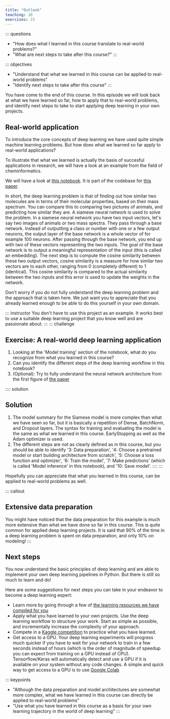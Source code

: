 ```yaml
---
title: "Outlook"
teaching: 10
exercises: 15
---
```


::: questions
- "How does what I learned in this course translate to real-world problems?"
- "What are next steps to take after this course?"
:::

::: objectives
- "Understand that what we learned in this course can be applied to real-world problems"
- "Identify next steps to take after this course"
:::

You have come to the end of this course.
In this episode we will look back at what we have learned so far, how to apply that to real-world problems, and identify
next steps to take to start applying deep learning in your own projects.

## Real-world application
To introduce the core concepts of deep learning we have used quite simple machine learning problems.
But how does what we learned so far apply to real-world applications?

To illustrate that what we learned is actually the basis of succesful applications in research,
we will have a look at an example from the field of cheminformatics.

We will have a look at [this notebook](https://github.com/matchms/ms2deepscore/blob/0.4.0/notebooks/MS2DeepScore_tutorial.ipynb).
It is part of the codebase for [this paper](https://doi.org/10.1186/s13321-021-00558-4).

In short, the deep learning problem is that of finding out how similar two molecules are in terms of their molecular properties,
based on their mass spectrum.
You can compare this to comparing two pictures of animals, and predicting how similar they are.
A siamese neural network is used to solve the problem.
In a siamese neural network you have two input vectors, let's say two images of animals or two mass spectra.
They pass through a base network. Instead of outputting a class or number with one or a few output neurons, the output layer
of the base network is a whole vector of for example 100 neurons. After passing through the base network, you end up with two of these
vectors representing the two inputs. The goal of the base network is to output a meaningful representation of the input (this is called an embedding).
The next step is to compute the cosine similarity between these two output vectors,
cosine similarity is a measure for how similar two vectors are to each other, ranging from 0 (completely different) to 1 (identical).
This cosine similarity is compared to the actual similarity between the two inputs and this error is used to update the weights in the network.

Don't worry if you do not fully understand the deep learning problem and the approach that is taken here.
We just want you to appreciate that you already learned enough to be able to do this yourself in your own domain.

::: instructor
You don't have to use this project as an example.
It works best to use a suitable deep learning project that you know well and are passionate about.
:::
::: challenge
## Exercise: A real-world deep learning application

1. Looking at the 'Model training' section of the notebook, what do you recognize from what you learned in this course?
2. Can you identify the different steps of the deep learning workflow in this notebook?
3. (Optional): Try to fully understand the neural network architecture from the first figure of [the paper](https://doi.org/10.1186/s13321-021-00558-4)

:::: solution
## Solution
1. The model summary for the Siamese model is more complex than what we have seen so far,
but it is basically a repetition of Dense, BatchNorm, and Dropout layers.
The syntax for training and evaluating the model is the same as what we learned in this course.
EarlyStopping as well as the Adam optimizer is used.
2. The different steps are not as clearly defined as in this course, but you should be able to identify '3: Data preparation',
'4: Choose a pretrained model or start building architecture from scratch', '5: Choose a loss function and optimizer', '6: Train the model',
'7: Make predictions' (which is called 'Model inference' in this notebook), and '10: Save model'.
::::
:::

Hopefully you can appreciate that what you learned in this course, can be applied to real-world problems as well.

::: callout
## Extensive data preparation
You might have noticed that the data preparation for this example is much more extensive than what we have done so far
in this course. This is quite common for applied deep learning projects. It is said that 90% of the time in a
deep learning problem is spent on data preparation, and only 10% on modeling!
:::

## Next steps
You now understand the basic principles of deep learning and are able to implement your own deep learning pipelines in Python.
But there is still so much to learn and do!

Here are some suggestions for next steps you can take in your endeavor to become a deep learning expert:

* Learn more by going through a few of [the learning resources we have compiled for you](learners/reference.md#external-references)
* Apply what you have learned to your own projects. Use the deep learning workflow to structure your work.
Start as simple as possible, and incrementally increase the complexity of your approach.
* Compete in a [Kaggle competition](https://www.kaggle.com/competitions) to practice what you have learned.
* Get access to a GPU. Your deep learning experiments will progress much quicker if you have to wait for your network to train
in a few seconds instead of hours (which is the order of magnitude of speedup you can expect from training on a GPU instead of CPU).
Tensorflow/Keras will automatically detect and use a GPU if it is available on your system without any code changes.
A simple and quick way to get access to a GPU is to use [Google Colab](https://colab.google/)

::: keypoints
- "Although the data preparation and model architectures are somewhat more complex,
what we have learned in this course can directly be applied to real-world problems"
- "Use what you have learned in this course as a basis for your own learning trajectory in the world of deep learning"
:::
